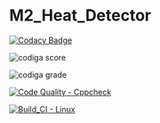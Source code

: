 # M2_Heat_Detector

[![Codacy Badge](https://app.codacy.com/project/badge/Grade/445f3557b7d048a79c89d1f34333aa96)](https://www.codacy.com/gh/MuralaJohnselvaraj/-M2_Heat_Detector/dashboard?utm_source=github.com&amp;utm_medium=referral&amp;utm_content=MuralaJohnselvaraj/-M2_Heat_Detector&amp;utm_campaign=Badge_Grade)

![codiga score](https://api.codiga.io/project/33019/score/svg)

![codiga grade](https://api.codiga.io/project/33019/status/svg)

[![Code Quality - Cppcheck](https://github.com/MuralaJohnselvaraj/M2_Heat_Detector/actions/workflows/cpp.yml/badge.svg)](https://github.com/MuralaJohnselvaraj/M2_Heat_Detector/actions/workflows/cpp.yml)

[![Build_CI - Linux](https://github.com/MuralaJohnselvaraj/M2_Heat_Detector/actions/workflows/Linux.yml/badge.svg)](https://github.com/MuralaJohnselvaraj/M2_Heat_Detector/actions/workflows/Linux.yml)
